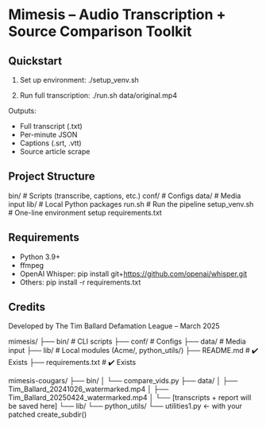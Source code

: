 # Mimesis – Audio Transcription + Source Comparison Toolkit

## Quickstart

1. Set up environment:
    ./setup_venv.sh

2. Run full transcription:
    ./run.sh data/original.mp4

Outputs:
- Full transcript (.txt)
- Per-minute JSON
- Captions (.srt, .vtt)
- Source article scrape

## Project Structure

bin/        # Scripts (transcribe, captions, etc.)
conf/       # Configs
data/       # Media input
lib/        # Local Python packages
run.sh      # Run the pipeline
setup_venv.sh   # One-line environment setup
requirements.txt

## Requirements

- Python 3.9+
- ffmpeg
- OpenAI Whisper:
    pip install git+https://github.com/openai/whisper.git
- Others:
    pip install -r requirements.txt

## Credits

Developed by The Tim Ballard Defamation League – March 2025

mimesis/
├── bin/               # CLI scripts
├── conf/              # Configs
├── data/              # Media input
├── lib/               # Local modules (Acme/, python_utils/)
├── README.md          # ✔️ Exists
├── requirements.txt   # ✔️ Exists

mimesis-cougars/
├── bin/
│   └── compare_vids.py
├── data/
│   ├── Tim_Ballard_20241026_watermarked.mp4
│   ├── Tim_Ballard_20250424_watermarked.mp4
│   └── [transcripts + report will be saved here]
└── lib/
    └── python_utils/
        └── utilities1.py  ← with your patched create_subdir()



